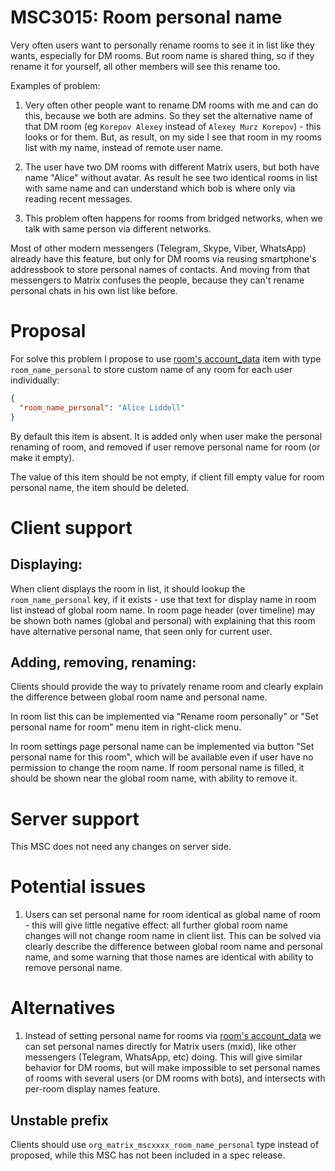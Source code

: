 # MSC3015: Room personal name

Very often users want to personally rename rooms to see it in list like they wants, especially for DM rooms. But room name is shared thing, so if they rename it for yourself, all other members will see this rename too. 

Examples of problem: 

1. Very often other people want to rename DM rooms with me and can do this, because we both are admins. So they set the alternative name of that DM room (eg `Korepov Alexey` instead of `Alexey Murz Korepov`) - this looks or for them. But, as result, on my side I see that room in my rooms list with my name, instead of remote user name.

2. The user have two DM rooms with different Matrix users, but both have name "Alice" without avatar. As result he see two identical rooms in list with same name and can understand which bob is where only via reading recent messages.

3. This problem often happens for rooms from bridged networks, when we talk with same person via different networks.

Most of other modern messengers (Telegram, Skype, Viber, WhatsApp) already have this feature, but only for DM rooms via reusing smartphone's addressbook to store personal names of contacts. And moving from that messengers to Matrix confuses the people, because they can't rename personal chats in his own list like before.

# Proposal

For solve this problem I propose to use [room's account_data](https://matrix.org/docs/spec/client_server/r0.6.0#put-matrix-client-r0-user-userid-rooms-roomid-account-data-type) item with type `room_name_personal` to store custom name of any room for each user individually:

```json
{
  "room_name_personal": "Alice Liddell"
}
```

By default this item is absent. It is added only when user make the personal renaming of room, and removed if user remove personal name for room (or make it empty).

The value of this item should be not empty, if client fill empty value for room personal name, the item should be deleted.

# Client support

## Displaying:

When client displays the room in list, it should lookup the `room_name_personal` key, if it exists - use that text for display name in room list instead of global room name. In room page header (over timeline) may be shown both names (global and personal) with explaining that this room have alternative personal name, that seen only for current user.

## Adding, removing, renaming:

Clients should provide the way to privately rename room and clearly explain the difference between global room name and personal name.

In room list this can be implemented via "Rename room personally" or "Set personal name for room" menu item in right-click menu.

In room settings page personal name can be implemented via button "Set personal name for this room", which will be available even if user have no permission to change the room name. If room personal name is filled, it should be shown near the global room name, with ability to remove it.

# Server support

This MSC does not need any changes on server side.

# Potential issues

1. Users can set personal name for room identical as global name of room - this will give little negative effect: all further global room name changes will not change room name in client list. This can be solved via clearly describe the difference between global room name and personal name, and some warning that those names are identical with ability to remove personal name.

# Alternatives

1. Instead of setting personal name for rooms via [room's account_data](https://matrix.org/docs/spec/client_server/r0.6.0#put-matrix-client-r0-user-userid-rooms-roomid-account-data-type) we can set personal names directly for Matrix users (mxid), like other messengers (Telegram, WhatsApp, etc) doing. This will give similar behavior for DM rooms, but will make impossible to set personal names of rooms with several users (or DM rooms with bots), and intersects with per-room display names feature.

## Unstable prefix

Clients should use `org_matrix_mscxxxx_room_name_personal` type instead of proposed, while this MSC has not been included in a spec release.
